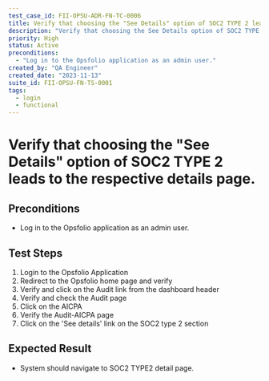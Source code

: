 ```yaml
---
test_case_id: FII-OPSU-ADR-FN-TC-0006
title: Verify that choosing the "See Details" option of SOC2 TYPE 2 leads to the respective details page.
description: "Verify that choosing the See Details option of SOC2 TYPE 2 leads to the respective details page."
priority: High
status: Active
preconditions: 
  - "Log in to the Opsfolio application as an admin user."
created_by: "QA Engineer"
created_date: "2023-11-13"
suite_id: FII-OPSU-FN-TS-0001
tags:
  - login
  - functional
---
```


# Verify that choosing the "See Details" option of SOC2 TYPE 2 leads to the respective details page.

## Preconditions

- Log in to the Opsfolio application as an admin user.

## Test Steps

1. Login to the Opsfolio Application
2. Redirect to the Opsfolio home page and verify
3. Verify and click on the Audit link from the dashboard header                                          
4. Verify and check the Audit page                
5. Click on the AICPA                                   
6. Verify the Audit-AICPA page                        
7. Click on the 'See details' link on the SOC2 type 2 section

## Expected Result

- System should navigate to SOC2 TYPE2 detail page.


